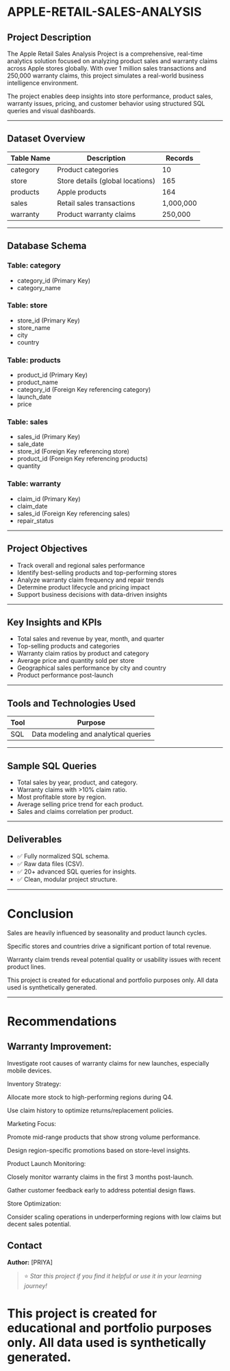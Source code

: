 # APPLE-RETAIL-SALES-ANALYSIS

## Project Description

The Apple Retail Sales Analysis Project is a comprehensive, real-time analytics solution focused on analyzing product sales and warranty claims across Apple stores globally. With over 1 million sales transactions and 250,000 warranty claims, this project simulates a real-world business intelligence environment.

The project enables deep insights into store performance, product sales, warranty issues, pricing, and customer behavior using structured SQL queries and visual dashboards.

---

## Dataset Overview

| Table Name | Description                         | Records     |
|------------|-------------------------------------|-------------|
| category   | Product categories                  | 10          |
| store      | Store details (global locations)    | 165         |
| products   | Apple products                      | 164         |
| sales      | Retail sales transactions           | 1,000,000   |
| warranty   | Product warranty claims             | 250,000     |

---

## Database Schema

### Table: category
- category_id (Primary Key)
- category_name

### Table: store
- store_id (Primary Key)
- store_name
- city
- country

### Table: products
- product_id (Primary Key)
- product_name
- category_id (Foreign Key referencing category)
- launch_date
- price

### Table: sales
- sales_id (Primary Key)
- sale_date
- store_id (Foreign Key referencing store)
- product_id (Foreign Key referencing products)
- quantity

### Table: warranty
- claim_id (Primary Key)
- claim_date
- sales_id (Foreign Key referencing sales)
- repair_status

---

## Project Objectives

- Track overall and regional sales performance
- Identify best-selling products and top-performing stores
- Analyze warranty claim frequency and repair trends
- Determine product lifecycle and pricing impact
- Support business decisions with data-driven insights

---

## Key Insights and KPIs

- Total sales and revenue by year, month, and quarter
- Top-selling products and categories
- Warranty claim ratios by product and category
- Average price and quantity sold per store
- Geographical sales performance by city and country
- Product performance post-launch

---

## Tools and Technologies Used

| Tool         | Purpose                                |
|--------------|----------------------------------------|
| SQL          | Data modeling and analytical queries   |





---

##  Sample SQL Queries

- Total sales by year, product, and category.
- Warranty claims with >10% claim ratio.
- Most profitable store by region.
- Average selling price trend for each product.
- Sales and claims correlation per product.

---

##  Deliverables

- ✅ Fully normalized SQL schema.
- ✅ Raw data files (CSV).
- ✅ 20+ advanced SQL queries for insights.
- ✅ Clean, modular project structure.

----
# Conclusion
Sales are heavily influenced by seasonality and product launch cycles.

Specific stores and countries drive a significant portion of total revenue.

Warranty claim trends reveal potential quality or usability issues with recent product lines.

This project is created for educational and portfolio purposes only. All data used is synthetically generated.

---
# Recommendations
## Warranty Improvement:

Investigate root causes of warranty claims for new launches, especially mobile devices.

Inventory Strategy:

Allocate more stock to high-performing regions during Q4.

Use claim history to optimize returns/replacement policies.

Marketing Focus:

Promote mid-range products that show strong volume performance.

Design region-specific promotions based on store-level insights.

Product Launch Monitoring:

Closely monitor warranty claims in the first 3 months post-launch.

Gather customer feedback early to address potential design flaws.

Store Optimization:

Consider scaling operations in underperforming regions with low claims but decent sales potential.



##  Contact

**Author:** [PRIYA]  

> ⭐ *Star this project if you find it helpful or use it in your learning journey!*


# This project is created for educational and portfolio purposes only. All data used is synthetically generated.







